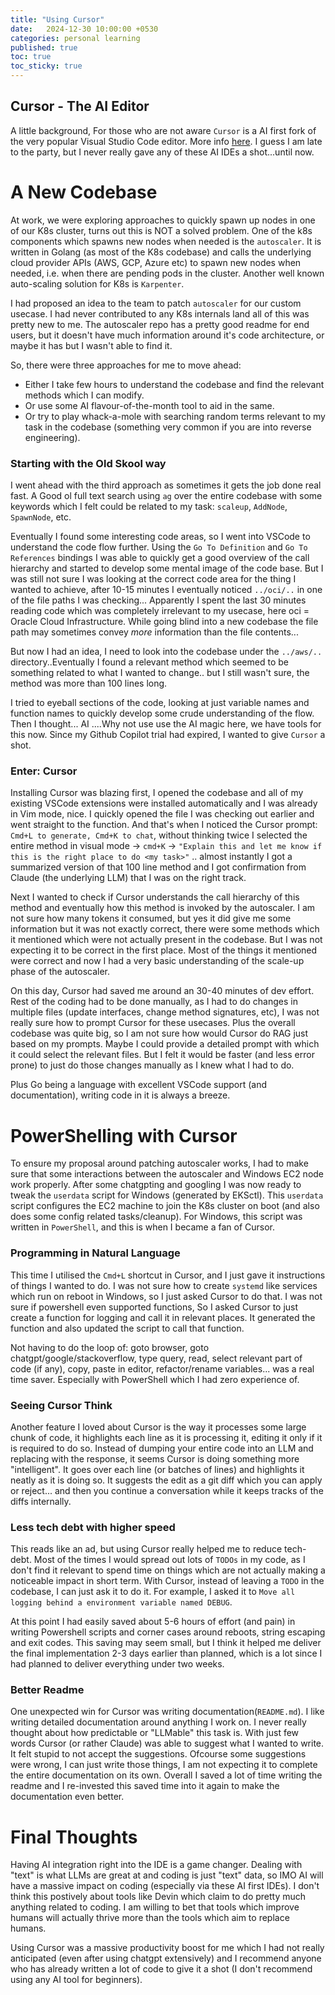```yaml
---
title: "Using Cursor"
date:   2024-12-30 10:00:00 +0530
categories: personal learning  
published: true
toc: true
toc_sticky: true
---
```


## Cursor - The AI Editor
A little background, For those who are not aware `Cursor` is a AI first fork of the very popular Visual Studio Code editor. More info [here](https://www.cursor.com/).
I guess I am late to the party, but I never really gave any of these AI IDEs a shot...until now.

# A New Codebase
At work, we were exploring approaches to quickly spawn up nodes in one of our K8s cluster, turns out this is NOT a solved problem. One of the k8s components which spawns new nodes when needed is the `autoscaler`. It is written in Golang (as most of the K8s codebase) and calls the underlying cloud provider APIs (AWS, GCP, Azure etc) to spawn new nodes when needed, i.e. when there are pending pods in the cluster. Another well known auto-scaling solution for K8s is `Karpenter`.

I had proposed an idea to the team to patch `autoscaler` for our custom usecase. I had never contributed to any K8s internals land all of this was pretty new to me. The autoscaler repo has a pretty good readme for end users, but it doesn't have much information around it's code architecture, or maybe it has but I wasn't able to find it.

So, there were three approaches for me to move ahead:
* Either I take few hours to understand the codebase and find the relevant methods which I can modify.
* Or use some AI flavour-of-the-month tool to aid in the same.
* Or try to play whack-a-mole with searching random terms relevant to my task in the codebase (something very common if you are into reverse engineering).

### Starting with the Old Skool way
I went ahead with the third approach as sometimes it gets the job done real fast. A Good ol full text search using `ag` over the entire codebase with some keywords which I felt could be related to my task: `scaleup`, `AddNode`, `SpawnNode`, etc.

Eventually I found some interesting code areas, so I went into VSCode to understand the code flow further. Using the `Go To Definition` and `Go To References` bindings I was able to quickly get a good overview of the call hierarchy and started to develop some mental image of the code base.
But I was still not sure I was looking at the correct code area for the thing I wanted to achieve, after 10-15 minutes I eventually noticed `../oci/..` in one of the file paths I was checking... Apparently I spent the last 30 minutes reading code which was completely irrelevant to my usecase, here oci = Oracle Cloud Infrastructure. While going blind into a new codebase the file path may sometimes convey *more* information than the file contents...

But now I had an idea, I need to look into the codebase under the `../aws/..` directory..Eventually I found a relevant method which seemed to be something related to what I wanted to change.. but I still wasn't sure, the method was more than 100 lines long. 

I tried to eyeball sections of the code, looking at just variable names and function names to quickly develop some crude understanding of the flow. Then I thought... AI ....Why not use use the AI magic here, we have tools for this now. Since my Github Copilot trial had expired, I wanted to give `Cursor` a shot.

### Enter: Cursor
Installing Cursor was blazing first, I opened the codebase and all of my existing VSCode extensions were installed automatically and I was already in Vim mode, nice. I quickly opened the file I was checking out earlier and went straight to the function. And that's when I noticed the Cursor prompt: `Cmd+L to generate, Cmd+K to chat`, without thinking twice I selected the entire method in visual mode -> `cmd+K` -> `"Explain this and let me know if this is the right place to do <my task>"` .. almost instantly I got a summarized version of that 100 line method and I got confirmation from Claude (the underlying LLM) that I was on the right track.

Next I wanted to check if Cursor understands the call hierarchy of this method and eventually how this method is invoked by the autoscaler. I am not sure how many tokens it consumed, but yes it did give me some information but it was not exactly correct, there were some methods which it mentioned which were not actually present in the codebase.
But I was not expecting it to be correct in the first place. Most of the things it mentioned were correct and now I had a very basic understanding of the scale-up phase of the autoscaler.

On this day, Cursor had saved me around an 30-40 minutes of dev effort. Rest of the coding had to be done manually, as I had to do changes in multiple files (update interfaces, change method signatures, etc), I was not really sure how to prompt Cursor for these usecases. Plus the overall codebase was quite big, so I am not sure how would Cursor do RAG just based on my prompts. Maybe I could provide a detailed prompt with which it could select the relevant files. But I felt it would be faster (and less error prone) to just do those changes manually as I knew what I had to do.

Plus Go being a language with excellent VSCode support (and documentation), writing code in it is always a breeze.

# PowerShelling with Cursor
To ensure my proposal around patching autoscaler works, I had to make sure that some interactions between the autoscaler and Windows EC2 node work properly. After some chatgpting and googling I was now ready to tweak the `userdata` script for Windows (generated by EKSctl). This `userdata` script configures the EC2 machine to join the K8s cluster on boot (and also does some config related tasks/cleanup). For Windows, this script was written in `PowerShell`, and this is when I became a fan of Cursor.

### Programming in Natural Language
This time I utilised the `Cmd+L` shortcut in Cursor, and I just gave it instructions of things I wanted to do. I was not sure how to create `systemd` like services which run on reboot in Windows, so I just asked Cursor to do that. I was not sure if powershell even supported functions, So I asked Cursor to just create a function for logging and call it in relevant places. It generated the function and also updated the script to call that function.

Not having to do the loop of: goto browser, goto chatgpt/google/stackoverflow, type query, read, select relevant part of code (if any), copy, paste in editor, refactor/rename variables... was a real time saver. Especially with PowerShell which I had zero experience of.

### Seeing Cursor Think
Another feature I loved about Cursor is the way it processes some large chunk of code, it highlights each line as it is processing it, editing it only if it is required to do so. Instead of dumping your entire code into an LLM and replacing with the response, it seems Cursor is doing something more "intelligent". It goes over each line (or batches of lines) and highlights it neatly as it is doing so. It suggests the edit as a git diff which you can apply or reject... and then you continue a conversation while it keeps tracks of the diffs internally.

### Less tech debt with higher speed
This reads like an ad, but using Cursor really helped me to reduce tech-debt. Most of the times I would spread out lots of `TODOs` in my code, as I don't find it relevant to spend time on things which are not actually making a noticeable impact in short term. With Cursor, instead of leaving a `TODO` in the codebase, I can just ask it to do it. For example, I asked it to `Move all logging behind a environment variable named DEBUG`.

At this point I had easily saved about 5-6 hours of effort (and pain) in writing Powershell scripts and corner cases around reboots, string escaping and exit codes. This saving may seem small, but I think it helped me deliver the final implementation 2-3 days earlier than planned, which is a lot since I had planned to deliver everything under two weeks.

### Better Readme
One unexpected win for Cursor was writing documentation(`README.md`). I like writing detailed documentation around anything I work on. I never really thought about how predictable or "LLMable" this task is. With just few words Cursor (or rather Claude) was able to suggest what I wanted to write. It felt stupid to not accept the suggestions. Ofcourse some suggestions were wrong, I can just write those things, I am not expecting it to complete the entire documentation on its own. Overall I saved a lot of time writing the readme and I re-invested this saved time into it again to make the documentation even better.

# Final Thoughts
Having AI integration right into the IDE is a game changer. Dealing with "text" is what LLMs are great at and coding is just "text" data, so IMO AI will have a massive impact on coding (especially via these AI first IDEs). I don't think this postively about tools like Devin which claim to do pretty much anything related to coding. I am willing to bet that tools which improve humans will actually thrive more than the tools which aim to replace humans.

Using Cursor was a massive productivity boost for me which I had not really anticipated (even after using chatgpt extensively) and I recommend anyone who has already written a lot of code to give it a shot (I don't recommend using any AI tool for beginners).